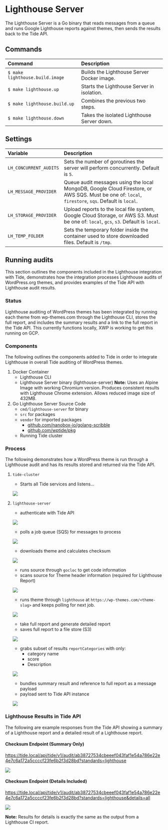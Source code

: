 # Lighthouse Server
The Lighthouse Server is a Go binary that reads messages from a queue and runs Google
Lighthouse reports against themes, then sends the results back to the Tide API.

## Commands

| Command | Description |
| :--- | :--- |
| `$ make lighthouse.build.image` | Builds the Lighthouse Server Docker image. |
| `$ make lighthouse.up` | Starts the Lighthouse Server in isolation. |
| `$ make lighthouse.build.up` | Combines the previous two steps. |
| `$ make lighthouse.down` | Takes the isolated Lighthouse Server down. |

## Settings

| Variable | Description |
| :--- | :--- |
| `LH_CONCURRENT_AUDITS` | Sets the number of goroutines the server will perform concurrently. Default is `5`. |
| `LH_MESSAGE_PROVIDER` | Queue audit messages using the local MongoDB, Google Cloud Firestore, or AWS SQS. Must be one of: `local`, `firestore`, `sqs`. Default is `local`. |
| `LH_STORAGE_PROVIDER` | Upload reports to the local file system, Google Cloud Storage, or AWS S3. Must be one of: `local`, `gcs`, `s3`. Default is `local`. |
| `LH_TEMP_FOLDER` | Sets the temporary folder inside the container used to store downloaded files. Default is `/tmp`. |

## Running audits

This section outlines the components included in the Lighthouse integration with Tide, demonstrates how the integration processes Lighthouse audits of WordPress.org themes, and provides examples of the Tide API with Lighthouse audit results.

### Status
Lighthouse auditing of WordPress themes has been integrated by running each theme from wp-themes.com through the Lighthouse CLI, stores the full report, and includes the summary results and a link to the full report in the Tide API. This currently functions locally, XWP is working to get this running on GCP.

### Components
The following outlines the components added to Tide in order to integrate Lighthouse in overall Tide auditing of WordPress themes.
1. Docker Container
   - Lighthouse CLI
   - Lighthouse Server binary (lighthouse-server)
   **Note:** Uses an Alpine Image with working Chromium version. Produces consistent results with Lighthouse Chrome extension. Allows reduced image size of 432MB.
2. Go Lighthouse Server Source Code
   - `cmd/lighthouse-server` for binary
   - `src` for packages
   - `vendor` for imported packages
     - [github.com/nanobox-io/golang-scribble](https://github.com/nanobox-io/golang-scribble)
     - [github.com/wptide/pkg](https://github.com/wptide/pkg)
   - Running Tide cluster

### Process
The following demonstrates how a WordPress theme is run through a Lighthouse audit and has its results stored and returned via the Tide API.
1. `tide-cluster`
   - Starts all Tide services and listens...

   ![](images/starts-all-tide-services-and-listens.png)
2. `lighthouse-server`
   - authenticate with Tide API    

   ![](images/authenticate-with-tide-api.png)
   - polls a job queue (SQS) for messages to process

   ![](images/polls-a-job-queue-for-messages-to-process.png)
   - downloads theme and calculates checksum

   ![](images/downloads-theme-and-calculates-checksum.png)
   - runs source through `gocloc` to get code information
   - scans source for Theme header information (required for Lighthouse Report)

   ![](images/scans-source-for-theme-header-info.png)
   - runs theme through `lighthouse` at `https://wp-themes.com/<theme-slug>` and keeps polling for next job.

   ![](images/runs-theme-through-lighthouse-and-keeps-polling-for-next-job.png)
   - take full report and generate detailed report
   - saves full report to a file store (S3)

   ![](images/saves-full-report-to-a-file-store.png)
   - grabs subset of results `reportCategories` with only:
     - category name
     - score
     - Description

   ![](images/grabs-subset-of-results.png)
   - bundles summary result and reference to full report as a message payload
   - payload sent to Tide API instance

   ![](images/payload-sent-to-tide-api-instance.png)

### Lighthouse Results in Tide API
The following are example responses from the Tide API showing a summary of a Lighthouse report and a detailed result of a Lighthouse report.

#### Checksum Endpoint (Summary Only)
https://tide.local/api/tide/v1/audit/ab38727534cbeeef043faf1e54a786e22e4e7c6a172a5ccccf23fe6b2f3d28bd?standards=lighthouse

![](images/checksum-endpoint-summary-only.png)

#### Checksum Endpoint (Details Included)
https://tide.local/api/tide/v1/audit/ab38727534cbeeef043faf1e54a786e22e4e7c6a172a5ccccf23fe6b2f3d28bd?standards=lighthouse&details=all

![](images/checksum-endpoint-details-included.png)

**Note:** Results for details is exactly the same as the output from a Lighthouse CI report.
